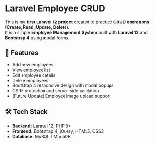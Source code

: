 # Laravel Employee CRUD

This is my **first Laravel 12 project** created to practice **CRUD operations (Create, Read, Update, Delete)**.  
It is a simple **Employee Management System** built with **Laravel 12** and **Bootstrap 4** using modal forms.

## 🚀 Features
- Add new employees
- View employee list
- Edit employee details
- Delete employees
- Bootstrap 4 responsive design with modal popups
- CSRF protection and server-side validation
- (Future Update) Employee image upload support

## 🛠️ Tech Stack
- **Backend:** Laravel 12, PHP 8+
- **Frontend:** Bootstrap 4, jQuery, HTML5, CSS3
- **Database:** MySQL / MariaDB
